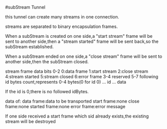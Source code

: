 #subStream Tunnel

this tunnel can create many streams in one connection.

streams are separated to binary encapsulation frames.

When a subStream is created on one side,a "start stream" frame will be sent to another side,then a "stream started" frame will be sent back,so the subStream established.

When a subStream ended on one side,a "close stream" frame will be sent to another side,then the subStream closed.

stream frame data
	bits
	0-2 	0:data frame 		1:start stream 		2:close stream 
		 	4:stream started  	5:stream closed	6:error frame
	3-4		reserved
	5-7	 	following id bytes count,represents 0-4 bytes(0 for id 0)
	...		id
	...		data

If the id is 0,there is no followed idBytes.

data of:
	data frame:data to be transported
	start frame:none
	close frame:none
	started frame:none
	error frame:error message

If one side received a start frame which sid already exists,the existing stream will be destroyed
